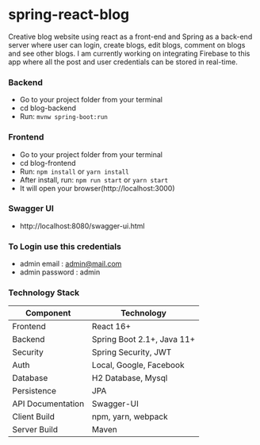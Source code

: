 # spring-react-blog
Creative blog website using react as a front-end and Spring as a back-end server where user can login, create blogs, edit blogs, comment on blogs and see other blogs.
I am currently working on integrating Firebase to this app where all the post and user credentials can be stored in real-time.

### Backend
- Go to your project folder from your terminal
- cd blog-backend
- Run: `mvnw spring-boot:run`

### Frontend
- Go to your project folder from your terminal
- cd blog-frontend
- Run: `npm install` or `yarn install`
- After install, run: `npm run start` or `yarn start`
- It will open your browser(http://localhost:3000)

### Swagger UI
- http://localhost:8080/swagger-ui.html

### To Login use this credentials 
- admin email : admin@mail.com
- admin password : admin

### Technology Stack
Component         | Technology
---               | ---
Frontend          | React 16+
Backend           | Spring Boot 2.1+, Java 11+
Security          | Spring Security, JWT
Auth              | Local, Google, Facebook
Database          | H2 Database, Mysql
Persistence       | JPA 
API Documentation | Swagger-UI
Client Build      | npm, yarn, webpack
Server Build      | Maven
